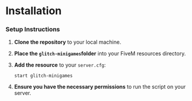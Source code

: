 # Installation

### Setup Instructions

1. **Clone the repository** to your local machine.
2. **Place the `glitch-minigames`folder** into your FiveM resources directory.
3.  **Add the resource** to your `server.cfg`:

    ```
    start glitch-minigames
    ```
4. **Ensure you have the necessary permissions** to run the script on your server.
